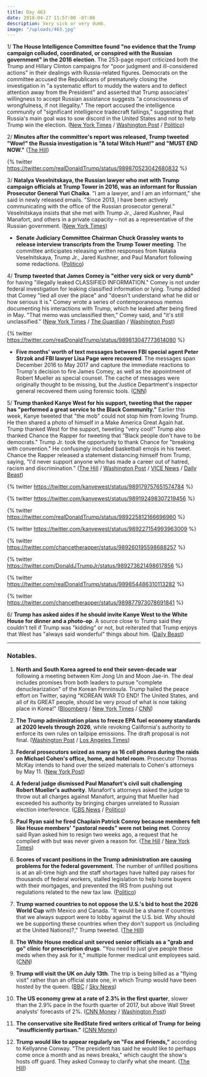 ```yaml
---
title: Day 463
date: 2018-04-27 11:57:00 -07:00
description: Very sick or very dumb.
image: "/uploads/463.jpg"
---
```


1/ **The House Intelligence Committee found "no evidence that the Trump campaign colluded, coordinated, or conspired with the Russian government" in the 2016 election**. The 253-page report criticized both the Trump and Hillary Clinton campaigns for "poor judgment and ill-considered actions" in their dealings with Russia-related figures. Democrats on the committee accused the Republicans of prematurely closing the investigation in "a systematic effort to muddy the waters and to deflect attention away from the President" and asserted that Trump associates' willingness to accept Russian assistance suggests "a consciousness of wrongfulness, if not illegality." The report accused the intelligence community of "significant intelligence tradecraft failings," suggesting that Russia's main goal was to sow discord in the United States and not to help Trump win the election. ([New York Times](https://www.nytimes.com/2018/04/27/us/politics/house-intelligence-committee-russia-investigation-report.html) / [Washington Post](https://www.washingtonpost.com/powerpost/house-intelligence-committee-gop-releases-final-russia-report/2018/04/27/cfea31e2-4a20-11e8-9072-f6d4bc32f223_story.html) / [Politico](https://www.politico.com/story/2018/04/27/house-intelligence-committee-issues-russia-report-557413))

2/ **Minutes after the committee's report was released, Trump tweeted "Wow!" the Russia investigation is "A total Witch Hunt!" and "MUST END NOW."** ([The Hill](http://thehill.com/homenews/administration/385167-trump-russia-probe-must-end-now))

{% twitter https://twitter.com/realDonaldTrump/status/989870523042680832 %}

3/ **Natalya Veselnitskaya, the Russian lawyer who met with Trump campaign officials at Trump Tower in 2016, was an informant for Russian Prosecutor General Yuri Chaika**. "I am a lawyer, and I am an informant," she said in newly released emails. "Since 2013, I have been actively communicating with the office of the Russian prosecutor general." Veselnitskaya insists that she met with Trump Jr., Jared Kushner, Paul Manafort, and others in a private capacity – not as a representative of the Russian government. ([New York Times](https://www.nytimes.com/2018/04/27/us/natalya-veselnitskaya-trump-tower-russian-prosecutor-general.html))

* **Senate Judiciary Committee Chairman Chuck Grassley wants to release interview transcripts from the Trump Tower meeting**. The committee anticipates releasing written responses from Natalia Veselnitskaya, Trump Jr., Jared Kushner, and Paul Manafort following some redactions. ([Politico](https://www.politico.com/story/2018/04/26/trump-tower-meeting-russian-transcript-grassley-557153))

4/ **Trump tweeted that James Comey is "either very sick or very dumb"** for having "illegally leaked CLASSIFIED INFORMATION." Comey is not under federal investigation for leaking classified information or lying. Trump added that Comey "lied all over the place" and "doesn't understand what he did or how serious it is." Comey wrote a series of contemporaneous memos documenting his interactions with Trump, which he leaked after being fired in May. "That memo was unclassified then," Comey said, and "it's still unclassified." ([New York Times](https://www.nytimes.com/2018/04/27/us/politics/trump-comey.html) / [The Guardian](https://www.theguardian.com/us-news/2018/apr/27/donald-trump-james-comey-memo-row-very-sick-dumb) / [Washington Post](https://www.washingtonpost.com/news/politics/wp/2018/04/23/comey-the-memos-and-the-question-of-whats-classified/))

{% twitter https://twitter.com/realDonaldTrump/status/989813047773614080 %}

* **Five months' worth of text messages between FBI special agent Peter Strzok and FBI lawyer Lisa Page were recovered**. The messages span December 2016 to May 2017 and capture the immediate reactions to Trump's decision to fire James Comey, as well as the appointment of Robert Mueller as special counsel. The cache of messages were originally thought to be missing, but the Justice Department's inspector general recovered them using forensic tools. ([CNN](https://www.cnn.com/2018/04/26/politics/missing-strzok-page-text-messages/index.html))

5/ **Trump thanked Kanye West for his support, tweeting that the rapper has "performed a great service to the Black Community."** Earlier this week, Kanye tweeted that "the mob" could not stop him from loving Trump. He then shared a photo of himself in a Make America Great Again hat. Trump thanked West for the support, tweeting "very cool!" Trump also thanked Chance the Rapper for tweeting that "Black people don't have to be democrats." Trump Jr. took the opportunity to thank Chance for "breaking with convention." He confusingly included basketball emojis in his tweet. Chance the Rapper released a statement distancing himself from Trump, saying, "I'd never support anyone who has made a career out of hatred, racism and discrimination." ([The Hill](http://thehill.com/homenews/administration/385151-trump-thanks-kanye-west-for-praising-him-hes-performed-a-great) / [Washington Post](https://www.washingtonpost.com/politics/trump-offers-more-praise-for-rapper-kanye-west-cites-other-african-americans-whove-said-to-give-him-a-chance/2018/04/27/e9013896-4a1c-11e8-827e-190efaf1f1ee_story.html) / [VICE News](https://news.vice.com/en_us/article/qvxqaq/chance-the-rapper-wants-you-to-know-he-doesnt-support-trump) / [Daily Beast](https://www.thedailybeast.com/chance-the-rapper-to-trump-i-dont-want-your-thanks))

{% twitter https://twitter.com/kanyewest/status/989179757651574784 %}

{% twitter https://twitter.com/kanyewest/status/989192498307219456 %}

{% twitter https://twitter.com/realDonaldTrump/status/989225812166696960 %}

{% twitter https://twitter.com/kanyewest/status/989227154993963009 %}

{% twitter https://twitter.com/chancetherapper/status/989260195598688257 %}

{% twitter https://twitter.com/DonaldJTrumpJr/status/989273621498617856 %}

{% twitter https://twitter.com/realDonaldTrump/status/989854486310113282 %}

{% twitter https://twitter.com/chancetherapper/status/989877973078691841 %}

6/ **Trump has asked aides if he should invite Kanye West to the White House for dinner and a photo-op**. A source close to Trump said they couldn't tell if Trump was "kidding" or not, but reiterated that Trump enjoys that West has "always said wonderful" things about him. ([Daily Beast](https://www.thedailybeast.com/trump-is-thinking-about-inviting-kanye-to-the-white-house-for-dinner-aides-say))

---

### Notables.

 1. **North and South Korea agreed to end their seven-decade war** following a meeting between Kim Jong Un and Moon Jae-in. The deal includes promises from both leaders to pursue "complete denuclearization" of the Korean Penninsula. Trump hailed the peace effort on Twitter, saying "KOREAN WAR TO END! The United States, and all of its GREAT people, should be very proud of what is now taking place in Korea!" ([Bloomberg](https://www.bloomberg.com/news/articles/2018-04-27/two-koreas-agree-to-end-war-this-year-pursue-denuclearization) / [New York Times](https://www.nytimes.com/2018/04/27/world/asia/north-korea-south-kim-jong-un.html) / [CNN](https://www.cnn.com/asia/live-news/north-korea-south-korea-summit-intl/index.html))

 2. **The Trump administration plans to freeze EPA fuel economy standards at 2020 levels through 2026**, while revoking California's authority to enforce its own rules on tailpipe emissions. The draft proposal is not final. ([Washington Post](https://www.washingtonpost.com/news/business/wp/2018/04/27/trump-administration-prepares-to-unravel-obama-era-fuel-efficiency-rules-for-automobiles/) / [Los Angeles Times](http://www.latimes.com/politics/la-na-pol-mileage-20180427-story.html))

 3. **Federal prosecutors seized as many as 16 cell phones during the raids on Michael Cohen's office, home, and hotel room**. Prosecutor Thomas McKay intends to hand over the seized materials to Cohen's attorneys by May 11. ([New York Post](https://nypost.com/2018/04/26/feds-seized-more-than-a-dozen-of-michael-cohens-phones/))

 4. **A federal judge dismissed Paul Manafort's civil suit challenging Robert Mueller's authority**. Manafort's attorneys asked the judge to throw out all charges against Manafort, arguing that Mueller had exceeded his authority by bringing charges unrelated to Russian election interference. ([CBS News](https://www.cbsnews.com/news/judge-dismisses-paul-manaforts-civil-suit-challenging-special-counsel/) / [Politico](https://www.politico.com/story/2018/04/27/paul-manafort-civil-suit-dismissed-557465))

 5. **Paul Ryan said he fired Chaplain Patrick Conroy because members felt like House members' "pastoral needs" were not being met**. Conroy said Ryan asked him to resign two weeks ago, a request that he complied with but was never given a reason for. ([The Hill](http://thehill.com/homenews/house/385159-ryan-explains-decision-to-dismiss-house-chaplain-in-closed-door-meeting) / [New York Times](https://www.nytimes.com/2018/04/26/us/politics/patrick-conroy-paul-ryan-house-chaplain.html))

 6. **Scores of vacant positions in the Trump administration are causing problems for the federal government**. The number of unfilled positions is at an all-time high and the staff shortages have halted pay raises for thousands of federal workers, stalled legislation to help home buyers with their mortgages, and prevented the IRS from pushing out regulations related to the new tax law. ([Politico](https://www.politico.com/story/2018/04/27/trump-deserted-government-552971))

 7. **Trump warned countries to not oppose the U.S.'s bid to host the 2026 World Cup** with Mexico and Canada. "It would be a shame if countries that we always support were to lobby against the U.S. bid. Why should we be supporting these countries when they don't support us (including at the United Nations)?," Trump tweeted. ([The Hill](http://thehill.com/homenews/administration/385115-trump-warns-countries-against-opposing-2026-world-cup-bid))

 8. **The White House medical unit served senior officials as a "grab and go" clinic for prescription drugs**. "You need to just give people these meds when they ask for it," multiple former medical unit employees said. ([CNN](https://www.cnn.com/2018/04/27/politics/ronny-jackson-medical-unit-ambien/index.html))

 9. **Trump will visit the UK on July 13th**. The trip is being billed as a "flying visit" rather than an official state one, in which Trump would have been hosted by the queen. ([BBC](http://www.bbc.com/news/uk-43913414) / [Sky News](https://news.sky.com/story/donald-trump-uk-visit-date-confirmed-for-13-july-11347502))

10. **The US economy grew at a rate of 2.3% in the first quarter**, slower than the 2.9% pace in the fourth quarter of 2017, but above Wall Street analysts' forecasts of 2%. ([CNN Money](http://money.cnn.com/2018/04/27/news/companies/economy-economic-growth/index.html) / [Washington Post](https://www.washingtonpost.com/news/business/wp/2018/04/27/u-s-economy-grew-faster-than-expected-in-first-quarter-the-first-since-trumps-tax-cuts/))

11. **The conservative site RedState fired writers critical of Trump for being "insufficiently partisan."** ([CNN Money](http://money.cnn.com/2018/04/27/media/redstate-blog-salem-media/index.html)) 

12. **Trump would like to appear regularly on "Fox and Friends,"** according to Kellyanne Conway. "The president has said he would like to perhaps come once a month and as news breaks," which caught the show's hosts off guard. They asked Conway to clarify what she meant. ([The Hill](http://thehill.com/homenews/media/385154-kellyanne-conway-tells-fox-friends-that-trump-wants-to-come-on-once-a-month))